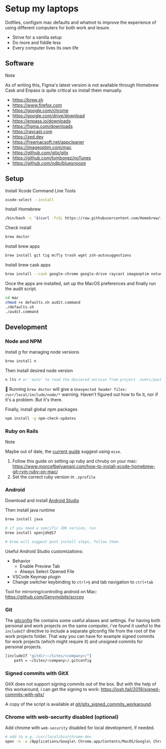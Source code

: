 # Setup my laptops

Dotfiles, configsm mac defaults and whatnot to improve the experience of using different computers for both work and lesure.

- Strive for a vanilla setup
- Do more and fiddle less
- Every computer lives its own life

## Software

> [!NOTE]
> As of writing this, Figma's latest version is not available through Homebrew Cask and Enpass is quite critical so install them manually.

- https://brew.sh
- https://www.firefox.com
- https://google.com/chrome
- https://google.com/drive/download
- https://enpass.io/downloads
- https://figma.com/downloads
- https://raycast.com
- https://zed.dev
- https://freemacsoft.net/appcleaner
- https://imageoptim.com/mac
- https://github.com/gitx/gitx
- https://github.com/tombonez/noTunes
- https://github.com/odlp/bluesnooze

## Setup

Install Xcode Command Line Tools

```sh
xcode-select --install
```

Install Homebrew

```sh
/bin/bash -c "$(curl -fsSL https://raw.githubusercontent.com/Homebrew/install/HEAD/install.sh)"
```

Check install

```sh
brew doctor
```

Install brew apps

```sh
brew install git tig mcfly trash wget zsh-autosuggestions
```

Install brew cask apps

```sh
brew install --cask google-chrome google-drive raycast imageoptim notunes gitx bluesnooze appcleaner zed
```

Once the apps are installed, set up the MacOS preferences and finally run the audit script.

```sh
cd mac
chmod +x defaults.sh audit.command
./defaults.sh
./audit.command
```

## Development

### Node and NPM

Install [n](https://github.com/tj/n) for managing node versions

```sh
brew install n
```

Then install desired node version

```sh
n lts # or 'auto' to read the desiered version from project .nvmrc/package.json/etc file.
```

🚧 Running `brew doctor` will give a `Unexpected header files: /usr/local/include/node/*` warning. Haven't figured out how to fix it, nor if it's a problem. But it's there.

Finally, install global npm packages

```sh
npm install -g npm-check-updates
```

### Ruby on Rails

> [!NOTE]
> Maybe out of date, the [current guide](https://guides.rubyonrails.org/install_ruby_on_rails.html#install-ruby-on-macos) suggest using `mise`.

1. Follow this guide on setting up ruby and chruby on your mac: https://www.moncefbelyamani.com/how-to-install-xcode-homebrew-git-rvm-ruby-on-mac/
2. Set the correct ruby version in `.zprofile`

### Android

Download and install [Android Studio](https://developer.android.com/studio)

Then install java runtime

```sh
brew install java

# if you need a specific JDK version, run
brew install openjdk@17

# brew will suggest post install steps, follow them.
```

Useful Android Studio customizations:

- Behavior
  - Enable Preview Tab
  - Always Select Opened File
- VSCode Keymap plugin
- Change switcher keybinding to `ctrl+§` and tab navigation to `ctrl+tab`

Tool for mirroring/controllng android on Mac: https://github.com/Genymobile/scrcpy

### Git

The [gitconfig](./git/gitconfig) file contains some useful aliases and settings. For having both personal and work projects on the same computer, i've found it useful to the `includeIf` directive to include a separate gitconfig file from the root of the work projects folder. That way you can have for example signed commits for work projects (which might require it) and unsigned commits for personal projects.

```sh
[includeIf "gitdir:~/Sites/<company>/"]
    path = ~/Sites/<company>/.gitconfig
```

### Signed commits with GitX

GitX does not support signing commits out of the box. But with the help of this workaround, i can get the signing to work:
https://josh.fail/2019/signed-commits-with-gitx/

A copy of the script is available at [git/gitx_signed_commits_workaround](./git/gitx_signed_commits_workaround).

### Chrome with web-security disabled (optional)

Add chrome with `web-security` disabled for local development, if needed.

```sh
# add to e.g. /usr/local/bin/chrome-dev
open -n -a /Applications/Google\ Chrome.app/Contents/MacOS/Google\ Chrome --args --user-data-dir="/tmp/chrome_dev_test" --disable-web-security
```
